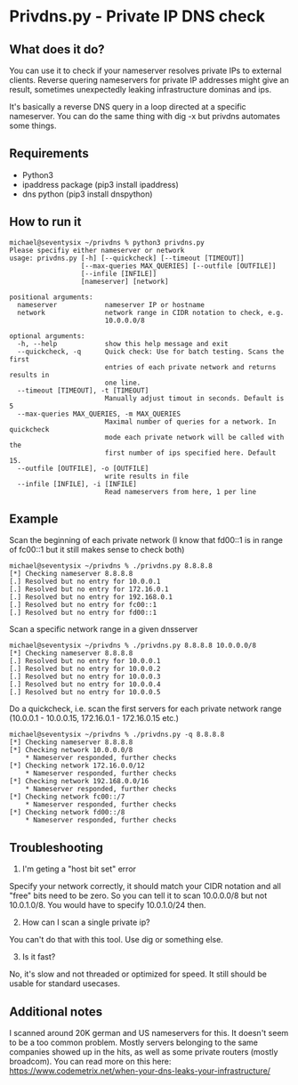# Privdns.py - Private IP DNS check

## What does it do?
You can use it to check if your nameserver resolves private IPs to external clients. Reverse quering nameservers for private IP addresses might give an result, sometimes unexpectedly leaking infrastructure dominas and ips.

It's basically a reverse DNS query in a loop directed at a specific nameserver. You can do the same thing with dig -x but privdns automates some things.

## Requirements

* Python3
* ipaddress package (pip3 install ipaddress)
* dns python (pip3 install dnspython)

## How to run it

```
michael@seventysix ~/privdns % python3 privdns.py 
Please specifiy either nameserver or network
usage: privdns.py [-h] [--quickcheck] [--timeout [TIMEOUT]]
                  [--max-queries MAX_QUERIES] [--outfile [OUTFILE]]
                  [--infile [INFILE]]
                  [nameserver] [network]

positional arguments:
  nameserver            nameserver IP or hostname
  network               network range in CIDR notation to check, e.g.
                        10.0.0.0/8

optional arguments:
  -h, --help            show this help message and exit
  --quickcheck, -q      Quick check: Use for batch testing. Scans the first
                        entries of each private network and returns results in
                        one line.
  --timeout [TIMEOUT], -t [TIMEOUT]
                        Manually adjust timout in seconds. Default is 5
  --max-queries MAX_QUERIES, -m MAX_QUERIES
                        Maximal number of queries for a network. In quickcheck
                        mode each private network will be called with the
                        first number of ips specified here. Default 15.
  --outfile [OUTFILE], -o [OUTFILE]
                        write results in file
  --infile [INFILE], -i [INFILE]
                        Read nameservers from here, 1 per line

```

## Example

Scan the beginning of each private network (I know that fd00::1 is in range of fc00::1 but it still makes sense to check both)

```
michael@seventysix ~/privdns % ./privdns.py 8.8.8.8
[*] Checking nameserver 8.8.8.8
[.] Resolved but no entry for 10.0.0.1
[.] Resolved but no entry for 172.16.0.1
[.] Resolved but no entry for 192.168.0.1
[.] Resolved but no entry for fc00::1
[.] Resolved but no entry for fd00::1
```

Scan a specific network range in a given dnsserver
```
michael@seventysix ~/privdns % ./privdns.py 8.8.8.8 10.0.0.0/8
[*] Checking nameserver 8.8.8.8
[.] Resolved but no entry for 10.0.0.1
[.] Resolved but no entry for 10.0.0.2
[.] Resolved but no entry for 10.0.0.3
[.] Resolved but no entry for 10.0.0.4
[.] Resolved but no entry for 10.0.0.5

```

Do a quickcheck, i.e. scan the first servers for each private network range (10.0.0.1 - 10.0.0.15, 172.16.0.1 - 172.16.0.15 etc.)
```
michael@seventysix ~/privdns % ./privdns.py -q 8.8.8.8
[*] Checking nameserver 8.8.8.8
[*] Checking network 10.0.0.0/8
    * Nameserver responded, further checks 
[*] Checking network 172.16.0.0/12
    * Nameserver responded, further checks 
[*] Checking network 192.168.0.0/16
    * Nameserver responded, further checks 
[*] Checking network fc00::/7
    * Nameserver responded, further checks 
[*] Checking network fd00::/8
    * Nameserver responded, further checks 
```

## Troubleshooting

1. I'm geting a "host bit set" error

Specify your network correctly, it should match your CIDR notation and all "free" bits need to be zero. So you can tell it to scan 10.0.0.0/8 but not 10.0.1.0/8. You would have to specify 10.0.1.0/24 then.

2. How can I scan a single private ip?

You can't do that with this tool. Use dig or something else.

3. Is it fast?

No, it's slow and not threaded or optimized for speed. It still should be usable for standard usecases.

## Additional notes

I scanned around 20K german and US nameservers for this. It doesn't seem to be a too common problem. Mostly servers belonging to the same companies showed up in the hits, as well as some private routers (mostly broadcom). You can read more on this here: https://www.codemetrix.net/when-your-dns-leaks-your-infrastructure/
